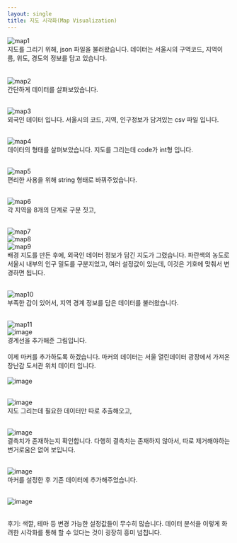 ```yaml
---
layout: single
title: 지도 시각화(Map Visualization)
---
```


![map1](https://user-images.githubusercontent.com/107829554/210232395-3c7833b5-8553-44f6-a74a-9da62bd765dd.jpg)
<br>지도를 그리기 위해, json 파일을 불러왔습니다. 데이터는 서울시의 구역코드, 지역이름, 위도, 경도의 정보를 담고 있습니다.
<br>
<br>
<br> ![map2](https://user-images.githubusercontent.com/107829554/210232662-40ef79a9-0c95-44c4-af2c-09147a140244.jpg)
<br> 간단하게 데이터를 살펴보았습니다.

<br> ![map3](https://user-images.githubusercontent.com/107829554/210232927-63ad1fbf-6c43-4fe5-abd6-09b3f86d6dfe.jpg)
<br> 외국인 데이터 입니다. 서울시의 코드, 지역, 인구정보가 담겨있는 csv 파일 입니다.

<br> ![map4](https://user-images.githubusercontent.com/107829554/210233147-31cfa472-08fe-4018-be98-2766e2c256f0.jpg)
<br> 데이터의 형태를 살펴보았습니다. 지도를 그리는데 code가 int형 입니다.

<br> ![map5](https://user-images.githubusercontent.com/107829554/210233322-f923c416-4a6a-4d53-bce7-1ddf64dbe1ec.jpg)
<br> 편리한 사용을 위해 string 형태로 바꿔주었습니다.

<br> ![map6](https://user-images.githubusercontent.com/107829554/210233492-70876262-5dee-4e4c-96c2-a2718e92fb0d.jpg)
<br> 각 지역을 8개의 단계로 구분 짓고,

<br> ![map7](https://user-images.githubusercontent.com/107829554/210233641-8d0d539a-c12a-4a06-bf13-334f9eedac5e.jpg)
<br> ![map8](https://user-images.githubusercontent.com/107829554/210233782-41150599-3ad5-4648-99ca-fce32bd90612.jpg) 
<br> ![map9](https://user-images.githubusercontent.com/107829554/210233926-391dcfeb-21f9-490a-a7b7-9b2195b53f62.jpg)
<br> 배경 지도를 만든 후에, 외국인 데이터 정보가 담긴 지도가 그렸습니다. 파란색의 농도로 서울시 내부의 인구 밀도를 구분지었고, 여러 설정값이 있는데, 이것은 기호에 맞춰서 변경하면 됩니다.

<br> ![map10](https://user-images.githubusercontent.com/107829554/210234250-84975bae-62f0-49b5-b9c6-63ce8e326c86.jpg)
<br> 부족한 감이 있어서, 지역 경계 정보를 담은 데이터를 불러왔습니다.

<br> ![map11](https://user-images.githubusercontent.com/107829554/210234400-b18bd26e-9121-426a-8b1e-fb19a4983b4f.jpg)
<br> ![image](https://user-images.githubusercontent.com/107829554/210234500-38ca1231-c2ad-456e-bc0a-de13512d1e92.png)
<br> 경계선을 추가해준 그림입니다.
<br>
<br> 이제 마커를 추가하도록 하겠습니다. 마커의 데이터는 서울 열린데이터 광장에서 가져온 장난감 도서관 위치 데이터 입니다.
<br>
<br> ![image](https://user-images.githubusercontent.com/107829554/210234784-4a125cab-2c82-4b62-8d29-a0edb8c80342.png)

<br> ![image](https://user-images.githubusercontent.com/107829554/210234858-4040a590-75f2-4bd9-ba13-748d13a5286b.png)
<br> 지도 그리는데 필요한 데이터만 따로 추출해오고,

<br> ![image](https://user-images.githubusercontent.com/107829554/210234916-5ab1c430-fbf1-419f-8ff1-28c7b0a5076a.png)
<br> 결측치가 존재하는지 확인합니다. 다행히 결측치는 존재하지 않아서, 따로 제거해야하는 번거로움은 없어 보입니다.

<br> ![image](https://user-images.githubusercontent.com/107829554/210235011-bb196b36-e890-454b-89ad-e687d243f25e.png)
<br> 마커를 설정한 후 기존 데이터에 추가해주었습니다.

<br> ![image](https://user-images.githubusercontent.com/107829554/210235117-71b8faf7-3cfd-4f0e-b5c8-1ff8bdec39e5.png)

<br> 후기: 색깔, 테마 등 변경 가능한 설정값들이 무수히 많습니다. 데이터 분석을 이렇게 화려한 시각화를 통해 할 수 있다는 것이 굉장히 흥미 넘칩니다.




